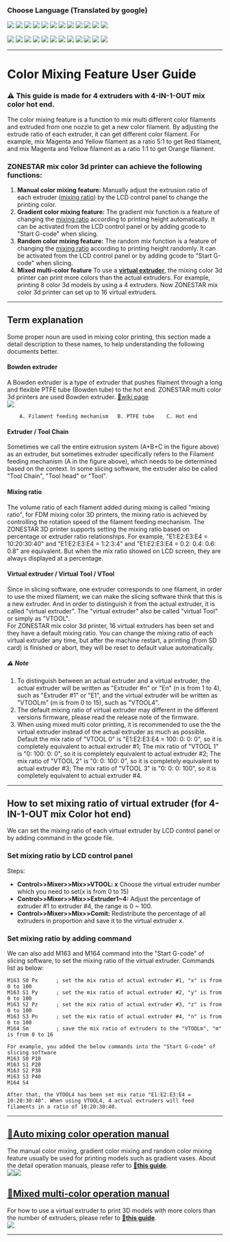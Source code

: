### Choose Language (Translated by google)
[![](../lanpic/ES.png)](https://github-com.translate.goog/ZONESTAR3D/Document-and-User-Guide/tree/master/Mixing_Color?_x_tr_sl=en&_x_tr_tl=es)
[![](../lanpic/PT.png)](https://github-com.translate.goog/ZONESTAR3D/Document-and-User-Guide/tree/master/Mixing_Color?_x_tr_sl=en&_x_tr_tl=pt)
[![](../lanpic/FR.png)](https://github-com.translate.goog/ZONESTAR3D/Document-and-User-Guide/tree/master/Mixing_Color?_x_tr_sl=en&_x_tr_tl=fr)
[![](../lanpic/DE.png)](https://github-com.translate.goog/ZONESTAR3D/Document-and-User-Guide/tree/master/Mixing_Color?_x_tr_sl=en&_x_tr_tl=de)
[![](../lanpic/IT.png)](https://github-com.translate.goog/ZONESTAR3D/Document-and-User-Guide/tree/master/Mixing_Color?_x_tr_sl=en&_x_tr_tl=it)
[![](../lanpic/SW.png)](https://github-com.translate.goog/ZONESTAR3D/Document-and-User-Guide/tree/master/Mixing_Color?_x_tr_sl=en&_x_tr_tl=sv)
[![](../lanpic/PL.png)](https://github-com.translate.goog/ZONESTAR3D/Document-and-User-Guide/tree/master/Mixing_Color?_x_tr_sl=en&_x_tr_tl=pl)
[![](../lanpic/DK.png)](https://github-com.translate.goog/ZONESTAR3D/Document-and-User-Guide/tree/master/Mixing_Color?_x_tr_sl=en&_x_tr_tl=da)
[![](../lanpic/CZ.png)](https://github-com.translate.goog/ZONESTAR3D/Document-and-User-Guide/tree/master/Mixing_Color?_x_tr_sl=en&_x_tr_tl=cs)
[![](../lanpic/HR.png)](https://github-com.translate.goog/ZONESTAR3D/Document-and-User-Guide/tree/master/Mixing_Color?_x_tr_sl=en&_x_tr_tl=hr)
[![](../lanpic/RO.png)](https://github-com.translate.goog/ZONESTAR3D/Document-and-User-Guide/tree/master/Mixing_Color?_x_tr_sl=en&_x_tr_tl=ro)
[![](../lanpic/SK.png)](https://github-com.translate.goog/ZONESTAR3D/Document-and-User-Guide/tree/master/Mixing_Color?_x_tr_sl=en&_x_tr_tl=sk)

[![](../lanpic/JP.png)](https://github-com.translate.goog/ZONESTAR3D/Document-and-User-Guide/tree/master/Mixing_Color?_x_tr_sl=en&_x_tr_tl=ja)
[![](../lanpic/KR.png)](https://github-com.translate.goog/ZONESTAR3D/Document-and-User-Guide/tree/master/Mixing_Color?_x_tr_sl=en&_x_tr_tl=ko)
[![](../lanpic/ID.png)](https://github-com.translate.goog/ZONESTAR3D/Document-and-User-Guide/tree/master/Mixing_Color?_x_tr_sl=en&_x_tr_tl=id)
[![](../lanpic/TH.png)](https://github-com.translate.goog/ZONESTAR3D/Document-and-User-Guide/tree/master/Mixing_Color?_x_tr_sl=en&_x_tr_tl=th)
[![](../lanpic/VN.png)](https://github-com.translate.goog/ZONESTAR3D/Document-and-User-Guide/tree/master/Mixing_Color?_x_tr_sl=en&_x_tr_tl=vi)
[![](../lanpic/IL.png)](https://github-com.translate.goog/ZONESTAR3D/Document-and-User-Guide/tree/master/Mixing_Color?_x_tr_sl=en&_x_tr_tl=iw)
[![](../lanpic/SA.png)](https://github-com.translate.goog/ZONESTAR3D/Document-and-User-Guide/tree/master/Mixing_Color?_x_tr_sl=en&_x_tr_tl=ar)
[![](../lanpic/TR.png)](https://github-com.translate.goog/ZONESTAR3D/Document-and-User-Guide/tree/master/Mixing_Color?_x_tr_sl=en&_x_tr_tl=tr)
[![](../lanpic/GR.png)](https://github-com.translate.goog/ZONESTAR3D/Document-and-User-Guide/tree/master/Mixing_Color?_x_tr_sl=en&_x_tr_tl=el)
[![](../lanpic/BR.png)](https://github-com.translate.goog/ZONESTAR3D/Document-and-User-Guide/tree/master/Mixing_Color?_x_tr_sl=en&_x_tr_tl=pt)
[![](../lanpic/RU.png)](https://github-com.translate.goog/ZONESTAR3D/Document-and-User-Guide/tree/master/Mixing_Color?_x_tr_sl=en&_x_tr_tl=ru)
[![](../lanpic/CN.png)](https://github-com.translate.goog/ZONESTAR3D/Document-and-User-Guide/tree/master/Mixing_Color?_x_tr_sl=en&_x_tr_tl=zh-CN)

-----
# Color Mixing Feature User Guide
### :warning: This guide is made for 4 extruders with 4-IN-1-OUT mix color hot end.
The color mixing feature is a function to mix multi different color filaments and extruded from one nozzle to get a new color filament. By adjusting the extrude ratio of each extruder, it can get different color filament. For example, mix Magenta and Yellow filament as a ratio 5:1 to get Red filament, and mix Magenta and Yellow filament as a ratio 1:1 to get Orange filament.  

### ZONESTAR mix color 3d printer can achieve the following functions:
1. **Manual color mixing feature:** Manually adjust the extrusion ratio of each extruder ([mixing ratio](#mixing-ratio)) by the LCD control panel to change the printing color.
2. **Gradient color mixing feature:** The gradient mix function is a feature of changing the [mixing ratio](#mixing-ratio) according to printing height automatically. It can be activated from the LCD control panel or by adding gcode to "Start G-code" when slicing.
3. **Random color mixing feature:** The random mix function is a feature of changing the [mixing ratio](#mixing-ratio) according to printing height randomly. It can be activated from the LCD control panel or by adding gcode to "Start G-code" when slicing.
4. **Mixed multi-color feature** To use a [**virtual extruder**](#virtual-extruder--virtual-tool--vtool), the mixing color 3d printer can print more colors than the actual extruders. For example, printing 8 color 3d models by using a 4 extruders. Now ZONESTAR mix color 3d printer can set up to 16 virtual extruders.

-----
## Term explanation
Some proper noun are used in mixing color printing, this section made a detail description to these names, to help understanding the following documents better.
#### Bowden extruder
A Bowden extruder is a type of extruder that pushes filament through a long and flexible PTFE tube (Bowden tube) to the hot end. ZONESTAR multi color 3d printers are used Bowden extruder. [:page_with_curl:wiki page](https://en.wikipedia.org/wiki/3D_printer_extruder)        
![](./BowdenExtruder.jpg)      
>
		A. Filament feeding mechanism   B. PTFE tube    C. Hot end
#### Extruder / Tool Chain
Sometimes we call the entire extrusion system (A+B+C in the figure above) as an extruder, but sometimes extruder specifically refers to the Filament feeding mechanism (A in the figure above), which needs to be determined based on the context. In some slicing software, the extruder also be called "Tool Chain", "Tool head" or "Tool".  
#### Mixing ratio
The volume ratio of each filament added during mixing is called "mixing ratio", for FDM mixing color 3D printers, the mixing ratio is achieved by controlling the rotation speed of the filament feeding mechanism. 
The ZONESTAR 3D printer supports setting the mixing ratio based on percentage or extruder ratio relationships. For example, "E1:E2:E3:E4 = 10:20:30:40" and "E1:E2:E3:E4 = 1:2:3:4" and "E1:E2:E3:E4 = 0.2: 0.4: 0.6: 0.8" are equivalent. But when the mix ratio showed on LCD screen, they are always displayed at a percentage.
#### Virtual extruder / Virtual Tool / VTool
Since in slicing software, one extruder corresponds to one filament, in order to use the mixed filament, we can make the slicing software think that this is a new extruder. And in order to distinguish it from the actual extruder, it is called "virtual extruder". The "virtual extruder" also be called "virtual Tool" or simply as "VTOOL".   
For ZONESTAR mix color 3d printer, 16 virtual extruders has been set and they have a default mixing ratio. You can change the mixing ratio of each virtual extruder any time, but after the machine restart, a printing (from SD card) is finished or abort, they will be reset to default value automatically.     
##### :warning: Note 
1. To distinguish between an actual extruder and a virtual extruder, the actual extruder will be written as "Extruder #n" or "En" (n is from 1 to 4), such as "Extruder #1" or "E1", and the virtual extruder will be written as "VTOOLm" (m is from 0 to 15), such as "VTOOL4".
2. The default mixing ratio of virtual extruder may different in the different versions firmware, please read the release note of the firmware.          
3. When using mixed multi color printing, it is recommended to use the the virtual extruder instead of the actual extruder as much as possible. Default the mix ratio of "VTOOL 0" is "E1:E2:E3:E4 = 100: 0: 0: 0", so it is completely equivalent to actual extruder #1; The mix ratio of "VTOOL 1" is "0: 100: 0: 0", so it is completely equivalent to actual extruder #2; The mix ratio of "VTOOL 2" is "0: 0: 100: 0", so it is completely equivalent to actual extruder #3; The mix ratio of "VTOOL 3" is "0: 0: 0: 100", so it is completely equivalent to actual extruder #4.

-----
## How to set mixing ratio of virtual extruder (for 4-IN-1-OUT mix Color hot end)
We can set the mixing ratio of each virtual extruder by LCD control panel or by adding command in the gcode file.
### Set mixing ratio by LCD control panel
Steps:
- **Control>>Mixer>>Mix>>VTOOL: x** Choose the virtual extruder number which you need to set(x is from 0 to 15)
- **Control>>Mixer>>Mix>>Extruder1~4:** Adjust the percentage of extruder #1 to extruder #4, the range is 0 ~ 100.  
- **Control>>Mixer>>Mix>>Comit:** Redistribute the percentage of all extruders in proportion and save it to the virtual extruder x. 
### Set mixing ratio by adding command
We can also add M163 and M164 command into the "Start G-code" of slicing software, to set the mixing ratio of the virtual extruder.
Commands list as below:
>
	M163 S0 Px		; set the mix ratio of actual extruder #1, "x" is from 0 to 100
	M163 S1 Py		; set the mix ratio of actual extruder #2, "y" is from 0 to 100
	M163 S2 Pz		; set the mix ratio of actual extruder #3, "z" is from 0 to 100
	M163 S3 Pn		; set the mix ratio of actual extruder #4, "n" is from 0 to 100
	M164 Sm   		; save the mix ratio of extruders to the "VTOOLm", "m" is from 0 to 16
	
	For example, you added the below commands into the "Start G-code" of slicing software
	M163 S0 P10		
	M163 S1 P20		
	M163 S2 P30		
	M163 S3 P40		
	M164 S4
	
	After that, the VTOOL4 has been set mix ratio "E1:E2:E3:E4 = 10:20:30:40". When using VTOOL4, 4 actual extruders will feed 
	filaments in a ratio of 10:20:30:40.

-----
## [:book:Auto mixing color operation manual][auto_mixing]
The manual color mixing, gradient color mixing and random color mixing feature usually be used for printing models such as gradient vases. About the detail operation manuals, please refer to [:book:**this guide**][auto_mixing].     
![](./2.jpg)![](./4.jpg)   
## [:book:Mixed multi-color operation manual][mixed_multi_color]
For how to use a virtual extruder to print 3D models with more colors than the number of extruders, please refer to [:book:**this guide**][mixed_multi_color].     
![](./6.jpg)  

-----
[auto_mixing]: https://github.com/ZONESTAR3D/Document-and-User-Guide/tree/master/Mixing_Color/Auto_Mixing.md
[mixed_multi_color]: https://github.com/ZONESTAR3D/Document-and-User-Guide/tree/master/Mixing_Color/Mixed_MultiColor.md